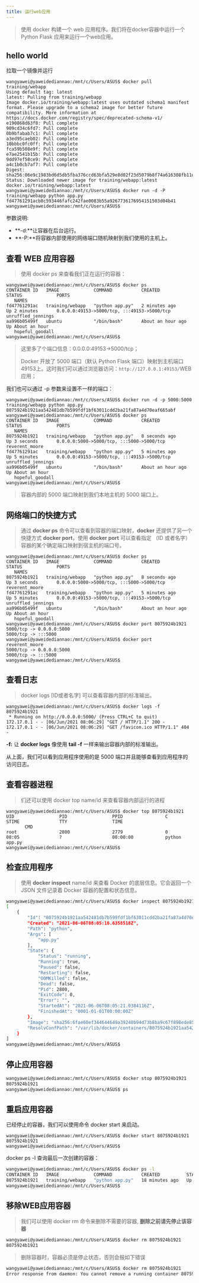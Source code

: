 ```yaml
---
title: 运行web应用
---
```


> 使用 docker 构建一个 web 应用程序。我们将在docker容器中运行一个 Python Flask 应用来运行一个web应用。

## hello world

拉取一个镜像并运行

```shell
wangyawei@yaweidediannao:/mnt/c/Users/ASUS$ docker pull training/webapp
Using default tag: latest
latest: Pulling from training/webapp
Image docker.io/training/webapp:latest uses outdated schema1 manifest format. Please upgrade to a schema2 image for better future compatibility. More information at https://docs.docker.com/registry/spec/deprecated-schema-v1/
e190868d63f8: Pull complete
909cd34c6fd7: Pull complete
0b9bfabab7c1: Pull complete
a3ed95caeb02: Pull complete
10bbbc0fc0ff: Pull complete
fca59b508e9f: Pull complete
e7ae2541b15b: Pull complete
9dd97ef58ce9: Pull complete
a4c1b0cb7af7: Pull complete
Digest: sha256:06e9c1983bd6d5db5fba376ccd63bfa529e8d02f23d5079b8f74a616308fb11d
Status: Downloaded newer image for training/webapp:latest
docker.io/training/webapp:latest
wangyawei@yaweidediannao:/mnt/c/Users/ASUS$ docker run -d -P training/webapp python app.py
fd47761291acb8c593446fafc242fae0083b55a9267736176954151503d04b41
wangyawei@yaweidediannao:/mnt/c/Users/ASUS$
```

参数说明:

- **-d:**让容器在后台运行。
- **-P:**将容器内部使用的网络端口随机映射到我们使用的主机上。

## 查看 WEB 应用容器

> 使用 docker ps 来查看我们正在运行的容器：

```shell
wangyawei@yaweidediannao:/mnt/c/Users/ASUS$ docker ps
CONTAINER ID   IMAGE             COMMAND           CREATED             STATUS             PORTS
   NAMES
fd47761291ac   training/webapp   "python app.py"   2 minutes ago       Up 2 minutes       0.0.0.0:49153->5000/tcp, :::49153->5000/tcp   unruffled_jennings
aa996b05499f   ubuntu            "/bin/bash"       About an hour ago   Up About an hour
   hopeful_goodall
wangyawei@yaweidediannao:/mnt/c/Users/ASUS$
```

> 这里多了个端口信息：0.0.0.0:49153->5000/tcp；
>
> Docker 开放了 5000 端口（默认 Python Flask 端口）映射到主机端口 49153上。这时我们可以通过浏览器访问：`http://127.0.0.1:49153/`WEB应用；

我们也可以通过 -p 参数来设置不一样的端口：

```shell
wangyawei@yaweidediannao:/mnt/c/Users/ASUS$ docker run -d -p 5000:5000 training/webapp python app.py
8075924b1921aa542481db7b599fdf1bf63011cdd2ba21fa87a4d70eaf665abf
wangyawei@yaweidediannao:/mnt/c/Users/ASUS$ docker ps
CONTAINER ID   IMAGE             COMMAND           CREATED             STATUS             PORTS
   NAMES
8075924b1921   training/webapp   "python app.py"   8 seconds ago       Up 3 seconds       0.0.0.0:5000->5000/tcp, :::5000->5000/tcp     reverent_moore
fd47761291ac   training/webapp   "python app.py"   5 minutes ago       Up 5 minutes       0.0.0.0:49153->5000/tcp, :::49153->5000/tcp   unruffled_jennings
aa996b05499f   ubuntu            "/bin/bash"       About an hour ago   Up About an hour
   hopeful_goodall
wangyawei@yaweidediannao:/mnt/c/Users/ASUS$
```

> 容器内部的 5000 端口映射到我们本地主机的 5000 端口上。

## 网络端口的快捷方式

> 通过 **docker ps** 命令可以查看到容器的端口映射，**docker** 还提供了另一个快捷方式 **docker port**，使用 **docker port** 可以查看指定 （ID 或者名字）容器的某个确定端口映射到宿主机的端口号。

```shell
wangyawei@yaweidediannao:/mnt/c/Users/ASUS$ docker ps
CONTAINER ID   IMAGE             COMMAND           CREATED             STATUS             PORTS
   NAMES
8075924b1921   training/webapp   "python app.py"   8 seconds ago       Up 3 seconds       0.0.0.0:5000->5000/tcp, :::5000->5000/tcp     reverent_moore
fd47761291ac   training/webapp   "python app.py"   5 minutes ago       Up 5 minutes       0.0.0.0:49153->5000/tcp, :::49153->5000/tcp   unruffled_jennings
aa996b05499f   ubuntu            "/bin/bash"       About an hour ago   Up About an hour
   hopeful_goodall
wangyawei@yaweidediannao:/mnt/c/Users/ASUS$ docker port 8075924b1921
5000/tcp -> 0.0.0.0:5000
5000/tcp -> :::5000
wangyawei@yaweidediannao:/mnt/c/Users/ASUS$ docker port  reverent_moore
5000/tcp -> 0.0.0.0:5000
5000/tcp -> :::5000
wangyawei@yaweidediannao:/mnt/c/Users/ASUS$
```

## 查看日志

> docker logs [ID或者名字] 可以查看容器内部的标准输出。

```shell
wangyawei@yaweidediannao:/mnt/c/Users/ASUS$ docker logs -f 8075924b1921
 * Running on http://0.0.0.0:5000/ (Press CTRL+C to quit)
172.17.0.1 - - [06/Jun/2021 08:06:29] "GET / HTTP/1.1" 200 -
172.17.0.1 - - [06/Jun/2021 08:06:29] "GET /favicon.ico HTTP/1.1" 404 -
```

**-f:** 让 **docker logs** 像使用 **tail -f** 一样来输出容器内部的标准输出。

从上面，我们可以看到应用程序使用的是 5000 端口并且能够查看到应用程序的访问日志。

## 查看容器进程

> 们还可以使用 docker top name/id 来查看容器内部运行的进程

```shell
wangyawei@yaweidediannao:/mnt/c/Users/ASUS$ docker top 8075924b1921
UID                 PID                 PPID                C                   STIME               TTY                 TIME
       CMD
root                2800                2779                0                   08:05               ?                   00:00:00            python app.py
wangyawei@yaweidediannao:/mnt/c/Users/ASUS$
```

## 检查应用程序

> 使用 **docker inspect** name/id  来查看 Docker 的底层信息。它会返回一个 JSON 文件记录着 Docker 容器的配置和状态信息。

```sh
wangyawei@yaweidediannao:/mnt/c/Users/ASUS$ docker inspect 8075924b1921
[
    {
        "Id": "8075924b1921aa542481db7b599fdf1bf63011cdd2ba21fa87a4d70eaf665abf",
        "Created": "2021-06-06T08:05:16.6358518Z",
        "Path": "python",
        "Args": [
            "app.py"
        ],
        "State": {
            "Status": "running",
            "Running": true,
            "Paused": false,
            "Restarting": false,
            "OOMKilled": false,
            "Dead": false,
            "Pid": 2800,
            "ExitCode": 0,
            "Error": "",
            "StartedAt": "2021-06-06T08:05:21.0384116Z",
            "FinishedAt": "0001-01-01T00:00:00Z"
        },
        "Image": "sha256:6fae60ef344644649a39240b94d73b8ba9c67f898ede85cf8e947a887b3e6557",
        "ResolvConfPath": "/var/lib/docker/containers/8075924b1921aa542481db7b599fdf1bf63011cdd2ba21fa87a4d70eaf665abf/resolv.conf",
    }
]
wangyawei@yaweidediannao:/mnt/c/Users/ASUS$
```

## 停止应用容器

```sh
wangyawei@yaweidediannao:/mnt/c/Users/ASUS$ docker stop 8075924b1921
8075924b1921
wangyawei@yaweidediannao:/mnt/c/Users/ASUS$ ps
```

## 重启应用容器

已经停止的容器，我们可以使用命令 docker start 来启动。

```shell
wangyawei@yaweidediannao:/mnt/c/Users/ASUS$ docker start 8075924b1921
8075924b1921
wangyawei@yaweidediannao:/mnt/c/Users/ASUS$
```

docker ps -l 查询最后一次创建的容器：

```sh
wangyawei@yaweidediannao:/mnt/c/Users/ASUS$ docker ps -l
CONTAINER ID   IMAGE             COMMAND           CREATED          STATUS          PORTS                                       NAMES
8075924b1921   training/webapp   "python app.py"   18 minutes ago   Up 38 seconds   0.0.0.0:5000->5000/tcp, :::5000->5000/tcp   reverent_moore
wangyawei@yaweidediannao:/mnt/c/Users/ASUS$
```

## 移除WEB应用容器

> 我们可以使用 docker rm 命令来删除不需要的容器, **删除之前请先停止该容器**

```sh
wangyawei@yaweidediannao:/mnt/c/Users/ASUS$ docker rm 8075924b1921
8075924b1921
```

> 删除容器时，容器必须是停止状态，否则会报如下错误

```sh
wangyawei@yaweidediannao:/mnt/c/Users/ASUS$ docker rm 8075924b1921
Error response from daemon: You cannot remove a running container 8075924b1921aa542481db7b599fdf1bf63011cdd2ba21fa87a4d70eaf665abf. Stop the container before attempting removal or force remove
```

